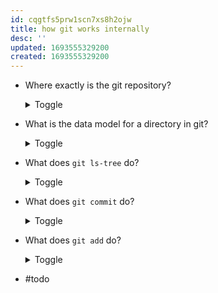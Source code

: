 ```yaml
---
id: cqgtfs5prw1scn7xs8h2ojw
title: how git works internally
desc: ''
updated: 1693555329200
created: 1693555329200
---
```



- Where exactly is the git repository?
  <details>
  <summary>Toggle</summary>

  The git repository is actually the hidden `.git` folder

  </details>  

- What is the data model for a directory in git?
  <details>
  <summary>Toggle</summary>

  tree objects

  </details> 
- What does `git ls-tree` do?
  <details>
  <summary>Toggle</summary>

  _It lists the contents of a specified tree object._

  "this is a way to look and inspect tree objects and see more information with what's inside them.

  You'll see that there's a few different parts of this tree. First it has the number 100 which means this is a regular regular file. 644 you might recognize recognize this as a UNIX permission you know 644 755 777 like those kinds of things. This is the permissions of the file in the project. So git actually version controls the permissions on disk as well. So if you edit the permissions of a file in your project that's considered a change in git and it will be version controlled.

  Then what type of object does this tree reference? So we're looking at what's inside the tree this is a list of all the items LS so we have one regular file with 6 port permissions which is a blob object and the blob object is referenced by this hash this unique identifier e69d and so on. And then lastly it has the file name.

  And this is very interesting the file name of the file is not stored in the blob object it's stored in the tree. Think about why that might be. What happens if you have multiple files that have the same contents? With this system you're able to have multiplie files with the same contents but get only soars at one time even if they have different file names.

  What happens if you change the name of a file? Should you duplicate that data when you change the name of a file? No. With git all you do is you create a new tree object which has a new file the object in your objects repository that represents the file.

  The blob doesn't change so file name changes don't actually affect the the raw data and so what this means is that we're able to really easily rename files without a high cost so this is what's inside of a tree"

  </details> 
- What does `git commit` do?
  <details>
  <summary>Toggle</summary>

  _It saves a snapshot of the working directory by creating a tree object in the git repository._

  "So this shows us that when we make a snapshot, when we do git commit, what we're doing is we're creating a moment in time that says this person created a snapshot with this message and that snapshot is represented by this tree.

  A tree represents what your working directory looked like at that point in time of your project. You also see that there's an author here and a committer. This is something about git that confuses people sometimes. The author is the person who actually wrote the code. The committer is the person who saved that change to the repository.

  As git was actually created for Linux kernel development, it's pretty common for somebody to author changes send a patch file to a maintainer and then the maintainer commits it so it allows you to track those two things independently and then you have the message"

  </details> 
- What does `git add` do?
  <details>
  <summary>Toggle</summary>

  _It takes the files and puts its content into the object folder in the git repository. The name of that file is the hash of the file and some metadata._

  "what it actually did is it it took the file looked at the contents of the file took those contents and put it as a copy into a file in the objects directory which represents a blob which stands for binary large object it's basically just a collection of data blobs don't have names it's just the raw data and then it took that raw data and a little bit of header information like how long the file is what type of object it is and it ran it through the SHA hashing algorithm and after that hashing the hashing algorithm always outputs a 40 character hex kind of output which is in this case e 6 9 te 2 9 dots out dot dot dot all that stuff over there oops if we do this make it a little bit bigger so that's this e 6 9 te whatever this whole line and so it's calculated that hash and then it created a directory in the objects directory called a 6 and then it took the rest of the hash and it used it as the file name and then it stored the raw data which in our case is the empty file so it's a it's a blob object of 0 bytes and that was hashed and that's where it came up with this a 6 thing so what would that what that tells us is that every time you run get add you're actually putting something in your objects directory so that's on your local machine things are being saved but"

  </details>
- \#todo